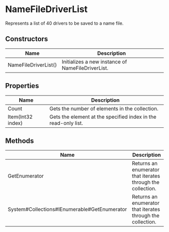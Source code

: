 # NameFileDriverList

Represents a list of 40 drivers to be saved to a name file.



## Constructors

| Name            | Description        |
|-----------------|--------------------|
| NameFileDriverList() |  Initializes a new instance of NameFileDriverList. 


## Properties

| Name            | Description        |
|-----------------|--------------------|
| Count   |  Gets the number of elements in the collection. 
| Item(Int32 index)   |  Gets the element at the specified index in the read-only list. 


## Methods

| Name            | Description        |
|-----------------|--------------------|
| GetEnumerator   |  Returns an enumerator that iterates through the collection. 
| System#Collections#IEnumerable#GetEnumerator   |  Returns an enumerator that iterates through the collection. 



